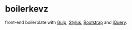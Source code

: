 boilerkevz
==========

front-end boilerplate with [Gulp](https://github.com/gulpjs/gulp), [Stylus](https://learnboost.github.io/stylus/Stylus), [Bootstrap](http://getbootstrap.com/) and [jQuery](https://jquery.com/).
